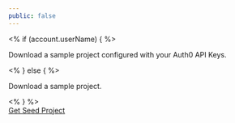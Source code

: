 ```yaml
---
public: false
---
```


<div id="package" class="package">
  <div class="row">
    <div class="info">
      <i class="icon-budicon-715"></i>
    <% if (account.userName) { %>
      <p class="configured">Download a sample project configured with your Auth0 API Keys.</p>
    <% } else { %>
      <p>Download a sample project.</p>
    <% } %>
    </div>
    <div class="button-area">
      <a href="/${pkgRepo}/${pkgBranch}/create-package?path=${pkgPath}&filePath=${pkgFilePath}&type=${pkgType}" class="btn btn-sm btn-success">Get Seed Project</a>
    </div>
  </div>
</div>
